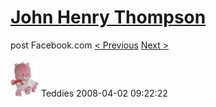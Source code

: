 # [John Henry Thompson](../README.md)
post Facebook.com
[< Previous](2008-04-02-4.md) [Next >](2008-04-02-6.md)

[![](../media/2008-04-02/Teddies-4.jpg)](../README.md)
Teddies
2008-04-02 09:22:22
